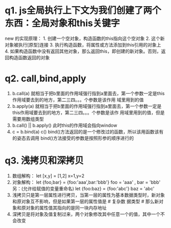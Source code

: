 # q1.  js全局执行上下文为我们创建了两个东西：全局对象和this关键字
  new 的实现原理：
    1. 创建一个空对象，构造函数的this指向这个空对象
    2. 这个新对象被执行[原型]连接
    3. 执行构造函数，将属性或方法添加到this引用的对象上 
    4. 如果构造函数中没有返回其他对象，那么返回this，即创建的新对象。否则，返回构造函数返回的对象

# q2.  call,bind,apply
  1. b.call(a) 就相当于把b里面的作用域强行指到a里面去，第一个参数一定是this作用域要去到的地方，第二三四。。。个参数是该作用
     域里用到的值 
  2. b.apply(a) 就相当于把b里面的作用域强行指到a里面去，第一个参数一定是this作用域要去到的地方，第二三四。。。个参数是该作    用域里用到的值，但是需要用数组类型
  3. b.call() || b.apply() 此时this的作用域会指向window
  4. c = b.bind(a)
     c()
     bind()方法返回的是一个修改过的函数，所以该用函数该有的姿态去调用
     bind()方法接受的参数是按照形参的顺序进行的

# q3.  浅拷贝和深拷贝
  1. 数组解构：
        let [x,y] = [1,2]      x=1,y=2
  2. 对象解构：
        let {foo,bar} = {foo:'aaa',bar:'bbb'}    foo = 'aaa' , bar = 'bbb'
        另：(允许给赋值的变量重命名)
        let {foo:baz} = {foo:'abc'}           baz = 'abc'
  3. 浅拷贝只是第一层属性进行拷贝，当第一层的属性为基本数据类型时，新对象和原对象互不影响，但是如果第一层的属性值是 # 复杂数
     据类型 # 那么新对象和原对象的属性值其指向的是同一块内存地址
  4. 深拷贝是将对象及值复制过来，两个对象修改其中任意一个的值，其中一个不会改变